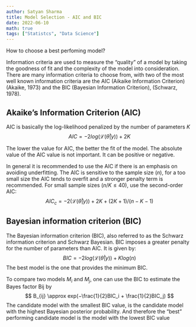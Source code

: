 ```yaml
---
author: Satyan Sharma
title: Model Selection - AIC and BIC
date: 2022-06-10
math: true
tags: ["Statistcs", "Data Science"]
---
```


How to choose a best perfoming model?

Information criteria are used to measure the “quality” of a model by taking the goodness of fit and the complexity of the model into consideration.
There are many information criteria to choose from, with two of the most well known information criteria are the AIC (Aikaike Information Criterion) (Akaike, 1973) and the BIC (Bayesian Information Criterion), (Schwarz, 1978).


## Akaike’s Information Criterion (AIC)
AIC is basically the log-likelihood penalized by the number of parameters $K$ 
$$
AIC = -2log(\mathcal{L}(\hat{\theta}|y)) + 2K
$$

The lower the value for AIC, the better the fit of the model. 
The absolute value of the AIC value is not important. It can be positive or negative.

In general it is recommended to use the AIC if there is an emphasis on avoiding underfitting.
The AIC is sensitive to the sample size ($n$), for a too small size the AIC tends to overfit and a stronger penalty term is recommended. For small sample sizes ($n/K \le 40$), use the second-order AIC:
$$
AIC_c = -2(\mathcal{L}(\hat{\theta}|y)) + 2K + (2K+1)/(n-K-1)
$$

## Bayesian information criterion (BIC)
The Bayesian information criterion (BIC), also referred to as the Schwarz information criterion and Schwarz Bayesian.
BIC imposes a greater penalty for the number of parameters than AIC. It is given by:
$$
BIC = -2log(\mathcal{L}(\hat{\theta}|y)) + Klog(n)
$$
The best model is the one that provides the minimum BIC.

To compare two models $M_i$ and $M_j$, one can use the BIC to estimate the Bayes factor Bij by
$$
B_{ij} \approx exp(−\frac{1}{2}BIC_i + \frac{1}{2}BIC_j)
$$
The candidate model with the smallest BIC value, is the candidate model with the highest Bayesian posterior probability. And therefore the “best” performing candidate model is the model with the lowest BIC value
